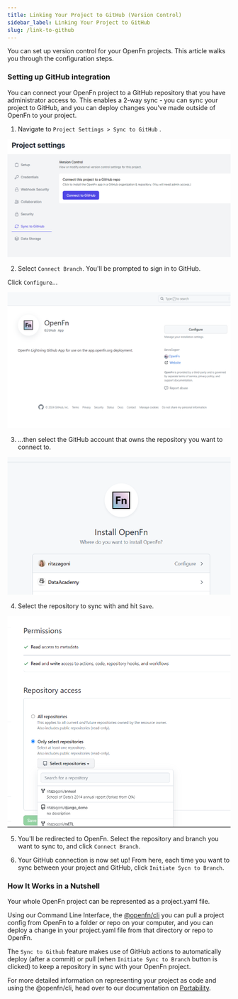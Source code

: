 ```yaml
---
title: Linking Your Project to GitHub (Version Control)
sidebar_label: Linking Your Project to GitHub
slug: /link-to-github
---
```


You can set up version control for your OpenFn projects. This article walks you
through the configuration steps.

### Setting up GitHub integration

You can connect your OpenFn project to a GitHub repository that you have
administrator access to. This enables a 2-way sync - you can sync your project
to GitHub, and you can deploy changes you've made outside of OpenFn to your
project.

1. Navigate to `Project Settings > Sync to GitHub` .

![Connect to GitHub](/img/lightning_connect_to_gh.png)

2. Select `Connect Branch`. You'll be prompted to sign in to GitHub.

Click `Configure`...

![Configure](/img/lightning_gh_configure.png)

3. ...then select the GitHub account that owns the repository you want to
   connect to.

![Install](/img/lightning_gh_install_openfn.png)

4. Select the repository to sync with and hit `Save`.

![Permissions](/img/lightning_gh_permissions.png)

5. You'll be redirected to OpenFn. Select the repository and branch you want to
   sync to, and click `Connect Branch`.

6. Your GitHub connection is now set up! From here, each time you want to sync
   between your project and GitHub, click `Initiate Sycn to Branch`.

### How It Works in a Nutshell

Your whole OpenFn project can be represented as a project.yaml file.

Using our Command Line Interface, the
[@openfn/cli](/documentation//deploy/portability#using-the-cli-to-deploy-or-describe-projects-projects-as-code)
you can pull a project config from OpenFn to a folder or repo on your computer,
and you can deploy a change in your project.yaml file from that directory or
repo to OpenFn.

The `Sync to Github` feature makes use of GitHub actions to automatically deploy
(after a commit) or pull (when `Initiate Sync to Branch` button is clicked) to
keep a repository in sync with your OpenFn project.

For more detailed information on representing your project as code and using the
@openfn/cli, head over to our documentation on
[Portability](/documentation//deploy/portability).
